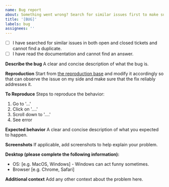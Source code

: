 ```yaml
---
name: Bug report
about: Something went wrong? Search for similar issues first to make sure it is not already covered. If you can't find anything, fill out the template below.
title: '[BUG]'
labels: bug
assignees: ''
---
```


<!-- If you want to ask for support or request features, [sponsor the project](https://github.com/sponsors/petyosi) and [contact me over email](mailto:petyo@mdxeditor.dev). -->

- [ ] I have searched for similar issues in both open and closed tickets and cannot find a duplicate.
- [ ] I have read the documentation and cannot find an answer.

**Describe the bug**
A clear and concise description of what the bug is.

**Reproduction**
Start from [the reproduction base](https://github.com/mdx-editor/repro-starter) and modify it accordingly so that can observe the issue on my side and make sure that the fix reliably addresses it.

**To Reproduce**
Steps to reproduce the behavior:

1. Go to '...'
2. Click on '....'
3. Scroll down to '....'
4. See error

**Expected behavior**
A clear and concise description of what you expected to happen.

**Screenshots**
If applicable, add screenshots to help explain your problem.

**Desktop (please complete the following information):**

- OS: [e.g. MacOS, Windows] - Windows can act funny sometimes.
- Browser [e.g. Chrome, Safari]

**Additional context**
Add any other context about the problem here.
